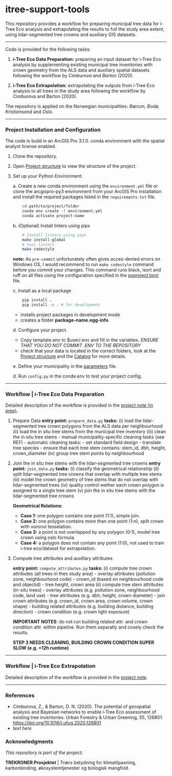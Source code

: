 itree-support-tools
==============================

This repository provides a workflow for preparing municipal tree data for i-Tree Eco analysis and extrapolating the results to full the study area extent, using lidar-segmented tree crowns and auxiliary GIS datasets.

------------

Code is provided for the following tasks:

1. **i-Tree Eco Data Preparation:** preparing an input dataset for i-Tree Eco analysis by supplementing existing municipal tree inventories with crown geometry from the ALS data and auxiliary spatial datasets following the workflow by *Cimburova and Barton (2020).*  

2. **i-Tree Eco Extrapolation:** extrapolating the outputs from i-Tree Eco analysis to all trees in the study area following the workflow by Cimburova and Barton (2020).    

The repository is applied on the Norwegian municipalities: *Bærum, Bodø, Kristiansand* and *Oslo.* 

------------




### Project Installation and Configuration

The code is build in an ArcGIS Pro 3.1.0. conda environment with the spatial analyst license enabled. 

1. Clone the repository.
3. Open [Project structure](docs/project_structure.md) to view the structure of the project.
4. Set up your Python Environment:
    
    a. Create a new conda environment using the `environment.yml` file or clone the arcgispro-py3 environment from your ArcGIS Pro installation and install the required packages listed in the `requirements.txt` file.
    ```bash
        cd path/to/project/folder
        conda env create -f environment.yml
        conda activate project-name
    ```

    b. (Optional) Install linters using pipx 
    ```bash
        # install linters using pipx
        make install-global
        # test linters
        make codestyle
    ```

    **note:** As `pre-commit` unfortunately often gives acces-denied errors on Windows OS, I would recommend to run `make codestyle` command before you commit your changes. This command runs black, isort and ruff on all files using the configuration specified in the [pyproject.toml](pyproject.toml) file.

    c. Install as a local package 
    ```bash
        pip install .
        pip install -e . # for development
    ```
    -  installs project packages in development mode
    - creates a folder **package-name.egg-info**

    d. Configure your project. 

    - Copy template.env to  $user/.env and fill in the variables. 
    *ENSURE THAT YOU DO NOT COMMIT .ENV TO THE REPOSITORY*
    - check that your data is located in the correct folders, look at the [Project structure](docs/project_structure.md) and the [Catalog](config/catalog.yaml) for more details. 
    
    e. Define your municipality in the [parameters](config/parameters.yaml) file.

    d. Run `config.py` in the conda env to test your project config.
-------

### Workflow | i-Tree Eco Data Preparation

Detailed description of the workflow is provided in the [project note (in prep)](docs/data_preparation.md).

1. Prepare Data
    **entry point:** `prepare_data.py`
    **tasks:**
        (i) load the lidar-segmented tree crown polygons from the ALS data per neighbourhood
        (ii) load the in situ tree stems from the municipal tree inventory
        (iii) clean the in situ tree stems
            - manual municipality-specific cleaning tasks (see REF) 
            - automatic cleaning tasks:
                - set standard field design
                - translate tree species
                - ensure that each tree stem contains: stem_id, dbh, height, crown_diameter 
        (iv) group tree stem points by neighbourhood
        
2. Join the in situ tree stems with the lidar-segmented tree crowns
    **entry point:** `join_data.py`
    **tasks:** 
        (i) classify the geometrical relationship
        (ii) split lidar-segmented tree crowns that overlap with multiple tree stems
        (iii) model the crown geometry of tree stems that do not overlap with lidar-segmented trees
        (iv) quality control wether each crown polygon is assigned to a single tree stem
        (v) join the in situ tree stems with the lidar-segmented tree crowns
        
    **Geometrical Relations:**
    - **Case 1:** one polygon contains one point (1:1), simple join.  
    - **Case 2:** one polygon contains more than one point (1:n), split crown with voronoi tesselation.
    - **Case 3:** a point is not overlapped by any polygon (0:1), model tree crown using oslo formula.
    - **Case 4:** a polygon does not contain any point (1:0), not used to train i-tree eco/dataset for extrapolation.

3. Compute tree attributes and auxillary attributes
    
    **entry point:** `compute_attributes.py`
    **tasks:** 
        (i) compute tree crown attributes (all trees in thes study area)
            - overlay attributes (pollution zone, neighbourhood code)
            - crown_id (based on neighbourhood code and objectid)
            - tree height, crown area 
        (ii) compute tree stem attributes (in-situ trees)
            - overlay attributes (e.g. pollution zone, neighbourhood code, land use) 
            - tree attributes (e.g. dbh, height, crown diameter)
            - join crown attributes (e.g. crown_id, crown area, crown volume, crown shape)
            - building related attributes (e.g. building distance, building direction)
            - crown condition (e.g. crown light exposure)
        
    **IMPORTANT NOTES**: do not run building related attr. and crown condition attr. within pipeline. Run them separatly and cosely check the results. 

    **STEP 3 NEEDS CLEANING, BUILDING CROWN CONDITION SUPER SLOW (e.g. +12h runtime)**
----------------
### Workflow | i-Tree Eco Extrapolation

Detailed description of the workflow is provided in the [project note](docs/extrapolation.md). 




----------------

### References 
- Cimburova, Z., & Barton, D. N. (2020). The potential of geospatial analysis and Bayesian networks to enable i-Tree Eco assessment of existing tree inventories. Urban Forestry & Urban Greening, 55, 126801. https://doi.org/10.1016/j.ufug.2020.126801
- *text here*

### Acknowledgments

*This repository is part of the project:*

**TREKRONER Prosjektet** | Trærs betydning for klimatilpasning, karbonbinding, økosystemtjenester og biologisk mangfold. 
